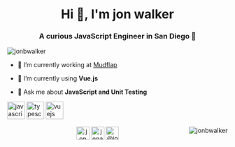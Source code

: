 <h1 align="center">Hi 👋, I'm jon walker</h1>
<h3 align="center">A curious JavaScript Engineer in San Diego 🌊</h3>
<p align="left"> <img src="https://komarev.com/ghpvc/?username=jonbwalker" alt="jonbwalker" /> </p>

<div>

- 🔭 I’m currently working at [Mudflap](https://www.mudflapinc.com/)

- 🌱 I’m currently using **Vue.js**

- 💬 Ask me about **JavaScript and Unit Testing**

  
<p align="left"> 
  <!-- <img src="https://www.vectorlogo.zone/logos/babeljs/babeljs-icon.svg" alt="babel" width="40" height="40"/>
  <img src="https://raw.githubusercontent.com/gilbarbara/logos/804dc257b59e144eaca5bc6ffd16949752c6f789/logos/bulma.svg" alt="bulma" width="40" height="40"/>
  <img src="https://www.chartjs.org/media/logo-title.svg" alt="chartjs" width="40" height="40"/> 
  <img src="https://www.vectorlogo.zone/logos/git-scm/git-scm-icon.svg" alt="git" width="40" height="40"/>
  <img src="https://devicons.github.io/devicon/devicon.git/icons/html5/html5-original-wordmark.svg" alt="html5" width="40" height="40"/> 
  <img src="https://devicons.github.io/devicon/devicon.git/icons/java/java-original-wordmark.svg" alt="java" width="40" height="40"/> 
  <img src="https://devicons.github.io/devicon/devicon.git/icons/laravel/laravel-plain-wordmark.svg" alt="laravel" width="40" height="40"/> 
  <img src="https://devicons.github.io/devicon/devicon.git/icons/linux/linux-original.svg" alt="linux" width="40" height="40"/> 
  <img src="https://devicons.github.io/devicon/devicon.git/icons/mysql/mysql-original-wordmark.svg" alt="mysql" width="40" height="40"/> 
  <img src="https://www.vectorlogo.zone/logos/nuxtjs/nuxtjs-icon.svg" alt="nuxtjs" width="40" height="40"/> 
  <img src="https://devicons.github.io/devicon/devicon.git/icons/react/react-original-wordmark.svg" alt="react" width="40" height="40"/> 
  <img src="https://devicons.github.io/devicon/devicon.git/icons/sass/sass-original.svg" alt="sass" width="40" height="40"/> 
  <img src="https://www.vectorlogo.zone/logos/springio/springio-icon.svg" alt="spring" width="40" height="40"/> 
  <img src="https://devicons.github.io/devicon/devicon.git/icons/angularjs/angularjs-original.svg" alt="angularjs" width="40" height="40"/> -->
  
          
  <img src="https://cdn.jsdelivr.net/gh/devicons/devicon@latest/icons/javascript/javascript-original.svg" alt="javascript" width="40" height="40"/> 
  <img src="https://cdn.jsdelivr.net/gh/devicons/devicon@latest/icons/typescript/typescript-original.svg" alt="typescript" width="40" height="40"/>
  <img src="https://cdn.jsdelivr.net/gh/devicons/devicon@latest/icons/vuejs/vuejs-original.svg" alt="vuejs" width="40" height="40"/>
</p>
<p><img align="right" src="https://github-readme-stats.vercel.app/api/top-langs/?username=jonbwalker&layout=compact&hide=html" alt="jonbwalker" /></p>
</div>
<!--<p>&nbsp;<img align="center" src="https://github-readme-stats.vercel.app/api?username=jonbwalker&show_icons=true" alt="jonbwalker" /></p>-->

<p align="center">
  <a href="https://codepen.io/JonWalker" target="blank"><img align="center" src="https://cdn.jsdelivr.net/npm/simple-icons@3.0.1/icons/codepen.svg" alt="jonwalker" height="30" width="30" /></a>
  <a href="https://linkedin.com/in/jonathanbwalker" target="blank"><img align="center" src="https://cdn.jsdelivr.net/npm/simple-icons@3.0.1/icons/linkedin.svg" alt="jonathanbwalker" height="30" width="30" /></a>
  <a href="https://www.instagram.com/jonbwalkerca" target="blank"><img align="center" src="https://cdn.jsdelivr.net/npm/simple-icons@3.0.1/icons/instagram.svg" alt="@jonbwalkerca" height="30" width="30" /></a>
</p>
<!--
**jonbwalker/jonbwalker** is a ✨ _special_ ✨ repository because its `README.md` (this file) appears on your GitHub profile.

Here are some ideas to get you started:

- 🔭 I’m currently working on ...
- 🌱 I’m currently learning ...
- 👯 I’m looking to collaborate on ...
- 🤔 I’m looking for help with ...
- 💬 Ask me about ...
- 📫 How to reach me: ...
- 😄 Pronouns: ...
- ⚡ Fun fact: ...
-->
